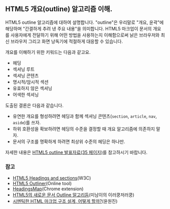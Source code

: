 ## HTML5 개요(outline) 알고리즘 이해.

HTML5 outline 알고리즘에 대하여 설명합니다. "outline"은 우리말로 "개요, 윤곽"에 해당하며 "간결하게 추려 낸 주요 내용"을 의미합니다. HTML5 마크업이 문서의 개요를 사용자에게 전달하기 위해 어떤 방법을 사용하는지 이해함으로써 낡은 브라우저와 최신 브라우저 그리고 화면 낭독기에 적절하게 대응할 수 있습니다.

개요를 이해하기 위한 키워드는 다음과 같고요.

* 헤딩
* 섹셔닝 루트
* 섹셔닝 콘텐츠
* 명시적/암시적 섹션
* 유효하지 않은 섹셔닝
* 어색한 섹셔닝

도출된 결론은 다음과 같습니다.

* 유연한 개요를 형성하려면 헤딩과 함께 섹셔닝 콘텐츠(`section`, `article`, `nav`, `aside`)를 쓰자.
* 하위 호환성을 확보하려면 헤딩의 수준을 결정할 때 개요 알고리즘에 의존하지 말자.
* 문서의 구조를 명확하게 하려면 최상위 수준의 헤딩은 하나만.

자세한 내용은 <a href="https://goo.gl/5yPmyW">HTML5 outline 발표자료(35 페이지)</a>를 참고하시기 바랍니다.

### 참고
* <a href="https://www.w3.org/TR/html5/sections.html#headings-and-sections">HTML5 Headings and sections</a>(W3C)
* <a href="https://gsnedders.html5.org/outliner/">HTML5 Outliner</a>(Online tool)
* <a href="https://chrome.google.com/webstore/detail/headingsmap/flbjommegcjonpdmenkdiocclhjacmbi?hl=ko">HeadingsMap</a>(Chrome extension)
* <a href="http://appletree.or.kr/blog/web-development/html/html5%EC%9D%98-%EC%83%88%EB%A1%9C%EC%9A%B4-%EB%AC%B8%EC%84%9C-outline-%EC%95%8C%EA%B3%A0%EB%A6%AC%EB%93%AC/">HTML5의 새로운 문서 Outline 알고리듬</a>(미남이의 이러쿵저러쿵)
* <a href="https://www.slideshare.net/NULINTS/2014-html5">시멘틱한 HTML 마크업 구조 설계, 어떻게 할까?</a>(윤원진)
